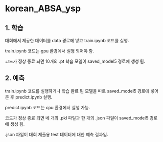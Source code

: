 # korean_ABSA_ysp
## 1. 학습  
대회에서 제공한 데이터를 data 경로에 넣고 train.ipynb 코드를 실행.  

train.ipynb 코드는 gpu 환경에서 실행 되어야 함.  

코드가 정상 종료 되면 10개의 .pt 학습 모델이 saved_model5 경로에 생성 됨.  

## 2. 예측
train.ipynb 코드를 실행하거나 학습 완료 된 모델을 따로 saved_model5 경로에 넣어준 후 predict.ipynb 실행.  

predict.ipynb 코드는 cpu 환경에서 실행 가능.  

코드가 정상 종료 되면 네 개의 .pkl 파일과 한 개의 .json 파일이 saved_model5 경로에 생성 됨.  

.json 파일이 대회 제출용 test 데이터에 대한 예측 결과임.  
